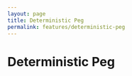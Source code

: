 ```yaml
---
layout: page
title: Deterministic Peg
permalink: features/deterministic-peg
---
```


#  Deterministic Peg
